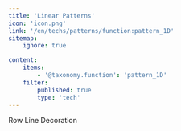 ```yaml
---
title: 'Linear Patterns'
icon: 'icon.png'
link: '/en/techs/patterns/function:pattern_1D'
sitemap:
    ignore: true

content:
    items: 
        - '@taxonomy.function': 'pattern_1D'
    filter:
        published: true
        type: 'tech' 
---
```

Row
Line
Decoration